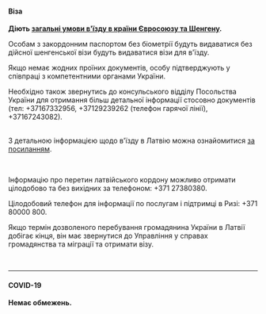 #### Віза

**Діють [загальні умови в'їзду в країни Євросоюзу та Шенгену](/article/73ed692655a69928f4fbd4601).** 


Особам з закордонним паспортом без біометрії будуть видаватися без дійсної шенгенської візи будуть видаватися візи для в'їзду.

Якщо немає жодних проїних документів, особу підтверджують у співпраці з компетентними органами України.

<section>
Необхідно також звернутись до консульського відділу Посольства України для отримання більш детальної інформації стосовно документів (тел: +37167332956, +37129239262 (телефон гарячої лінії), +37167243082).
</section>

</br>

З детальною інформацією щодо в'їзду в Латвію можна ознайомитися [за посиланням](https://www.ukraine-latvia.com/uk).
</br>

</br>

<section type="note">

Інформацію про перетин латвійського кордону можливо отримати цілодобово та без вихідних за телефоном: +371 27380380.

Цілодобовий телефон для інформації по послугам і підтримці в Ризі: +371 80000 800.
</section>


Якщо термін дозволеного перебування громадянина України в Латвії добігає кінця, він має звернутися до Управління у справах громадянства та міграції та отримати візу.

</br>


***

#### COVID-19

**Немає обмежень.**